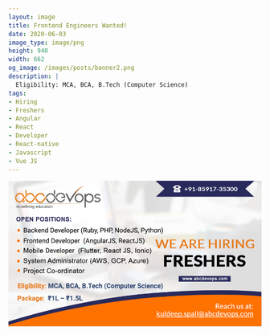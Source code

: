 ```yaml
---
layout: image
title: Frontend Engineers Wanted!
date: 2020-06-03
image_type: image/png
height: 940
width: 662
og_image: /images/posts/banner2.png
description: |
  Eligibility: MCA, BCA, B.Tech (Computer Science)
tags:
- Hiring
- Freshers
- Angular
- React
- Developer
- React-native
- Javascript
- Vue JS
---
```



<!--more-->
![We are hiring Freshers](/images/posts/banner2.png)
